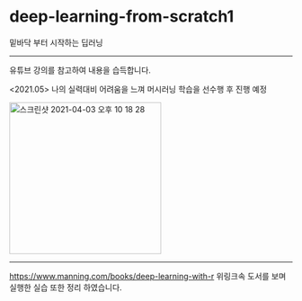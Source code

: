# deep-learning-from-scratch1
밑바닥 부터 시작하는 딥러닝 

---
유튜브 강의를 참고하여 내용을 습득합니다. 

<2021.05>
나의 실력대비 어려움을 느껴 머시러닝 학습을 선수행 후 진행 예정

<img width="270" alt="스크린샷 2021-04-03 오후 10 18 28" src="https://user-images.githubusercontent.com/77039803/113479512-888a4600-94ca-11eb-9b18-0b21ed62489e.png">



--- 
https://www.manning.com/books/deep-learning-with-r
위링크속 도서를 보며 실행한 실습 또한 정리 하였습니다. 

